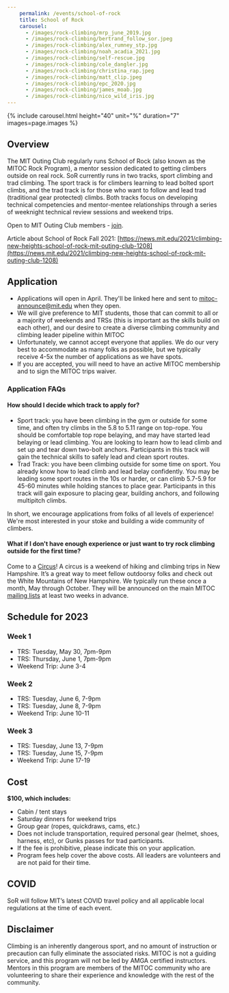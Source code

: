 ```yaml
---
    permalink: /events/school-of-rock
    title: School of Rock
    carousel:
      - /images/rock-climbing/mrp_june_2019.jpg
      - /images/rock-climbing/bertrand_follow_sor.jpeg
      - /images/rock-climbing/alex_rumney_stp.jpg
      - /images/rock-climbing/noah_acadia_2021.jpg
      - /images/rock-climbing/self-rescue.jpg
      - /images/rock-climbing/cole_dangler.jpg
      - /images/rock-climbing/christina_rap.jpeg
      - /images/rock-climbing/matt_clip.jpeg
      - /images/rock-climbing/epc_2020.jpg
      - /images/rock-climbing/james_moab.jpg
      - /images/rock-climbing/nico_wild_iris.jpg
---
```

{% include carousel.html height="40" unit="%" duration="7" images=page.images %}

## Overview

The MIT Outing Club regularly runs School of Rock (also known as the MITOC Rock Program), a mentor session dedicated to getting climbers outside on real rock. SoR currently runs in two tracks, sport climbing and trad climbing. The sport track is for climbers learning to lead bolted sport climbs, and the trad track is for those who want to follow and lead trad (traditional gear protected) climbs. Both tracks focus on developing technical competencies and mentor-mentee relationships through a series of weeknight technical review sessions and weekend trips.

Open to MIT Outing Club members - [join](/join).

Article about School of Rock Fall 2021: [https://news.mit.edu/2021/climbing-new-heights-school-of-rock-mit-outing-club-1208](https://news.mit.edu/2021/climbing-new-heights-school-of-rock-mit-outing-club-1208)

## Application
- Applications will open in April. They'll be linked here and sent to [mitoc-announce@mit.edu](https://mailman.mit.edu/mailman/listinfo/mitoc-announce) when they open.
- We will give preference to MIT students, those that can commit to all or a majority of weekends and TRSs (this is important as the skills build on each other), and our desire to create a diverse climbing community and climbing leader pipeline within MITOC
- Unfortunately, we cannot accept everyone that applies. We do our very best to accommodate as many folks as possible, but we typically receive 4-5x the number of applications as we have spots.
- If you are accepted, you will need to have an active MITOC membership and to sign the MITOC trips waiver.

### Application FAQs
#### How should I decide which track to apply for? 
- Sport track: you have been climbing in the gym or outside for some time, and often try climbs in the 5.8 to 5.11 range on top-rope. You should be comfortable top rope belaying, and may have started lead belaying or lead climbing. You are looking to learn how to lead climb and set up and tear down two-bolt anchors. Participants in this track will gain the technical skills to safely lead and clean sport routes. 
- Trad Track: you have been climbing outside for some time on sport. You already know how to lead climb and lead belay confidently. You may be leading some sport routes in the 10s or harder, or can climb 5.7-5.9 for 45-60 minutes while holding stances to place gear. Participants in this track will gain exposure to placing gear, building anchors, and following multipitch climbs.

In short, we encourage applications from folks of all levels of experience! We're most interested in your stoke and building a wide community of climbers.
#### What if I don't have enough experience or just want to try rock climbing outside for the first time?
Come to a [Circus](/events/circus)! A circus is a weekend of hiking and climbing trips in New Hampshire. It’s a great way to meet fellow outdoorsy folks and check out the White Mountains of New Hampshire. We typically run these once a month, May through October. They will be announced on the main MITOC [mailing lists](/mailing-lists) at least two weeks in advance.

## Schedule for 2023
### Week 1
- TRS: Tuesday, May 30, 7pm-9pm
- TRS: Thursday, June 1, 7pm-9pm
- Weekend Trip: June 3-4

### Week 2
- TRS: Tuesday, June 6, 7-9pm
- TRS: Tuesday, June 8, 7-9pm
- Weekend Trip: June 10-11

### Week 3
- TRS: Tuesday, June 13, 7-9pm
- TRS: Tuesday, June 15, 7-9pm
- Weekend Trip: June 17-19

## Cost
**$100, which includes:**
- Cabin / tent stays
- Saturday dinners for weekend trips
- Group gear (ropes, quickdraws, cams, etc.)
- Does not include transportation, required personal gear (helmet, shoes, harness, etc), or Gunks passes for trad participants. 
- If the fee is prohibitive, please indicate this on your application.
- Program fees help cover the above costs. All leaders are volunteers and are not paid for their time.

## COVID
SoR will follow MIT’s latest COVID travel policy and all applicable local regulations at the time of each event.

## Disclaimer
Climbing is an inherently dangerous sport, and no amount of instruction or precaution can fully eliminate the associated risks. MITOC is not a guiding service, and this program will not be led by AMGA certified instructors. Mentors in this program are members of the MITOC community who are volunteering to share their experience and knowledge with the rest of the community.
